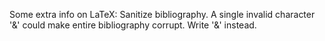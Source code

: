 Some extra info on LaTeX:
Sanitize bibliography. A single invalid character '&' could make entire bibliography corrupt. Write '\&' instead.
